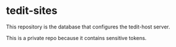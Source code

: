 # tedit-sites

This repository is the database that configures the tedit-host server.

This is a private repo because it contains sensitive tokens.

